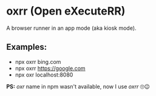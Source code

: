 # oxrr (Open eXecuteRR)

A browser runner in an app mode (aka kiosk mode).

## Examples:

* npx oxrr bing.com
* npx oxrr https://google.com
* npx oxr localhost:8080

**PS:** *oxr* name in npm wasn't available, now I use *oxrr* 🙄😉
 